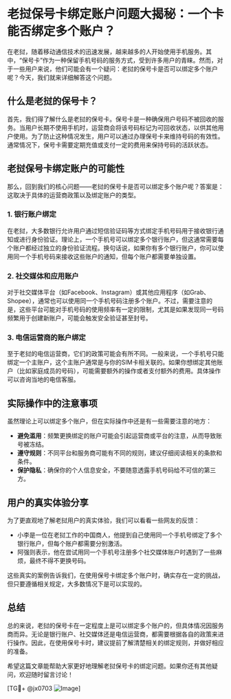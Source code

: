 # 老挝保号卡绑定账户问题大揭秘：一个卡能否绑定多个账户？

在老挝，随着移动通信技术的迅速发展，越来越多的人开始使用手机服务。其中，“保号卡”作为一种保留手机号码的服务方式，受到许多用户的青睐。然而，对于一些用户来说，他们可能会有一个疑问：老挝的保号卡是否可以绑定多个账户呢？今天，我们就来详细解答这个问题。

## 什么是老挝的保号卡？

首先，我们得了解什么是老挝的保号卡。保号卡是一种确保用户号码不被回收的服务。当用户长期不使用手机时，运营商会将该号码标记为可回收状态，以供其他用户使用。为了防止这种情况发生，用户可以通过办理保号卡来维持号码的有效性。通常情况下，保号卡需要定期充值或支付一定的费用来保持号码的活跃状态。

## 老挝保号卡绑定账户的可能性

那么，回到我们的核心问题——老挝的保号卡是否可以绑定多个账户呢？答案是：这取决于具体的运营商政策以及绑定账户的类型。

### 1. **银行账户绑定**
在老挝，大多数银行允许用户通过短信验证码等方式绑定手机号码用于接收银行通知或进行身份验证。理论上，一个手机号可以绑定多个银行账户，但这通常需要每个账户都经过独立的身份验证流程。换句话说，如果你有多个银行账户，你可以使用同一个手机号码来接收这些账户的通知，但每个账户都需要单独设置。

### 2. **社交媒体和应用账户**
对于社交媒体平台（如Facebook、Instagram）或其他应用程序（如Grab、Shopee），通常也可以使用同一个手机号码注册多个账户。不过，需要注意的是，这些平台可能对手机号码的使用频率有一定的限制，尤其是如果发现同一号码频繁用于创建新账户，可能会触发安全验证甚至封号。

### 3. **电信运营商的账户绑定**
至于老挝的电信运营商，它们的政策可能会有所不同。一般来说，一个手机号只能绑定一个主账户，这个主账户通常是与你的SIM卡相关联的。如果你想绑定其他账户（比如家庭成员的号码），可能需要额外的操作或者支付额外的费用。具体操作可以咨询当地的电信客服。

## 实际操作中的注意事项

虽然理论上可以绑定多个账户，但在实际操作中还是有一些需要注意的地方：

- **避免滥用**：频繁更换绑定的账户可能会引起运营商或平台的注意，从而导致账号被冻结。
- **遵守规则**：不同平台和服务商可能有不同的规则，建议仔细阅读相关的条款和条件。
- **保护隐私**：确保你的个人信息安全，不要随意透露手机号码给不可信的第三方。

## 用户的真实体验分享

为了更直观地了解老挝用户的真实体验，我们可以看看一些网友的反馈：

- 小李是一位在老挝工作的中国商人，他提到自己使用同一个手机号绑定了多个银行账户，但每个账户都需要分别激活。
- 阿强则表示，他在尝试用同一个手机号注册多个社交媒体账户时遇到了一些麻烦，最终不得不更换号码。

这些真实的案例告诉我们，在使用保号卡绑定多个账户时，确实存在一定的挑战，但只要遵循相关规定，大多数情况下是可以实现的。

## 总结

总的来说，老挝的保号卡在一定程度上是可以绑定多个账户的，但具体情况因服务商而异。无论是银行账户、社交媒体还是电信运营商，都需要根据各自的政策来进行操作。因此，在使用保号卡时，建议提前了解清楚相关的绑定规则，并做好相应的准备。

希望这篇文章能帮助大家更好地理解老挝保号卡的绑定问题。如果你还有其他疑问，欢迎随时留言讨论！

[TG💪+ @jx0703 ![Image](https://github.com/user-attachments/assets/dbca1d08-cadb-493c-b0ec-ad6f7a83f270)]